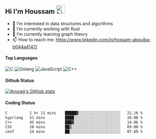 ## Hi I'm Houssam <img src="https://user-images.githubusercontent.com/1303154/88677602-1635ba80-d120-11ea-84d8-d263ba5fc3c0.gif" width="28px" alt="hi">

- 👀 I’m interested in data structures and algorithms
- 🔭 I’m currently working with Rust
- 🌱 I’m currently learning graph theory
- 📫 How to reach me: https://www.linkedin.com/in/hossam-abouiba-b044a4147/

#### Top Languages

![C](https://img.shields.io/badge/c-%2300599C.svg?style=for-the-badge&logo=c&logoColor=white)
![Golang](https://img.shields.io/badge/go-blue?style=for-the-badge&logo=Goland)
![JavaScript](https://img.shields.io/badge/javascript-%23323330.svg?style=for-the-badge&logo=javascript&logoColor=%23F7DF1E)
![C++](https://img.shields.io/badge/C%2B%2B-blue?style=for-the-badge&logo=C%2B%2B)


#### Github Status
[![Anurag's GitHub stats](https://github-readme-stats.vercel.app/api?username=0xhoussam&theme=tokyonight)](https://github.com/anuraghazra/github-readme-stats)

#### Coding Status
<!--START_SECTION:waka-->

```txt
C          1 hr 11 mins    █████▓░░░░░░░░░░░░░░░░░░░   22.16 %
hyprlang   51 mins         ████░░░░░░░░░░░░░░░░░░░░░   16.08 %
C++        45 mins         ███▓░░░░░░░░░░░░░░░░░░░░░   14.06 %
CSS        28 mins         ██▒░░░░░░░░░░░░░░░░░░░░░░   09.00 %
conf       24 mins         ██░░░░░░░░░░░░░░░░░░░░░░░   07.69 %
```

<!--END_SECTION:waka-->
